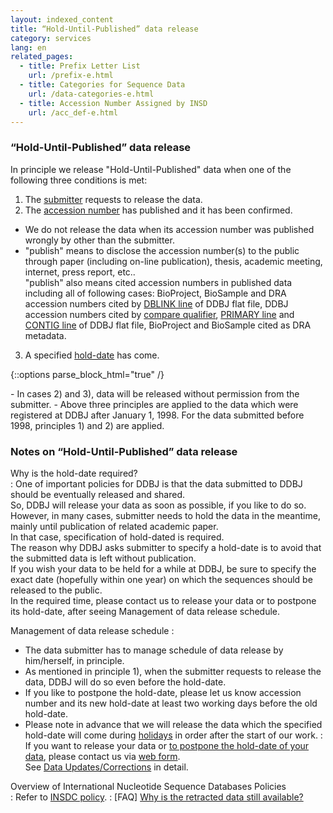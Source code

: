 ```yaml
---
layout: indexed_content
title: “Hold-Until-Published” data release
category: services
lang: en
related_pages:
  - title: Prefix Letter List
    url: /prefix-e.html
  - title: Categories for Sequence Data
    url: /data-categories-e.html
  - title: Accession Number Assigned by INSD
    url: /acc_def-e.html
---
```



### “Hold-Until-Published” data release

In principle we release "Hold-Until-Published" data when one of the
following three conditions is met:

1. The [submitter](/ddbj/submission-e.html#submitter) requests to
release the data.
2. The [accession number](/acc_def-e.html) has published and it has
been confirmed.
  - We do not release the data when its accession number was published
    wrongly by other than the submitter.
  - "publish" means to disclose the accession number(s) to the public
    through paper (including on-line publication), thesis, academic
    meeting, internet, press report, etc..  
    "publish" also means cited accession numbers in published data
    including all of following cases: BioProject, BioSample and DRA
    accession numbers cited by [DBLINK line](/ddbj/con-e.html#Dblink) of
    DDBJ flat file, DDBJ accession numbers cited by [compare
    qualifier](/ddbj/qualifiers-e.html#compare), [PRIMARY
    line](/ddbj/tsa-e.html#Primary) and [CONTIG
    line](/ddbj/con-e.html#Contig) of DDBJ flat file, BioProject and
    BioSample cited as DRA metadata.
3. A specified [hold-date](/ddbj/submission-e.html#holddate) has come.

{::options parse_block_html="true" /}
<div class="attention red">
  - In cases 2) and 3), data will be released without permission from
    the submitter.
  - Above three principles are applied to the data which were registered
    at DDBJ after January 1, 1998. For the data submitted before 1998,
    principles 1) and 2) are applied.
</div>

### Notes on “Hold-Until-Published” data release

Why is the hold-date required?  
: One of important policies for DDBJ is that the data submitted to
DDBJ should be eventually released and shared.  
So, DDBJ will release your data as soon as possible, if you like to
do so.  
However, in many cases, submitter needs to hold the data in the
meantime, mainly until publication of related academic paper.  
In that case, specification of hold-dated is required.  
The reason why DDBJ asks submitter to specify a hold-date is to
avoid that the submitted data is left without publication.  
If you wish your data to be held for a while at DDBJ, be sure to
specify the exact date (hopefully within one year) on which the
sequences should be released to the public.  
In the required time, please contact us to release your data or to
postpone its hold-date, after seeing Management of data release
schedule.

Management of data release schedule
: 
  - The data submitter has to manage schedule of data release by
    him/herself, in principle.
  - As mentioned in principle 1), when the submitter requests to
    release the data, DDBJ will do so even before the hold-date.
  - If you like to postpone the hold-date, please let us know
    accession number and its new hold-date at least two working days
    before the old hold-date.
  - Please note in advance that we will release the data which the
    specified hold-date will come during
    [holidays](/ddbj/submission-e.html#holiday) in order after the
    start of our work.
: If you want to release your data or [to postpone the hold-date of
your data](/ddbj/updt-e.html), please contact us via [web form](/ddbj/updt-form-e.html).  
See [Data Updates/Corrections](/ddbj/updt-e.html) in detail.

Overview of International Nucleotide Sequence Databases Policies  
: Refer to [INSDC policy](/insdc-e.html#policy).
: [FAQ] [Why is the retracted data still
available?](/faq/en/why-retracted-data-available-e.html)



